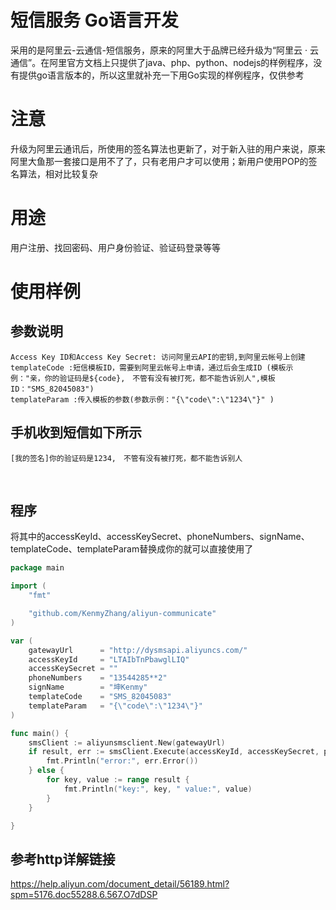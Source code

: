 # 短信服务 Go语言开发 
采用的是阿里云-云通信-短信服务，原来的阿里大于品牌已经升级为“阿里云 · 云通信”。在阿里官方文档上只提供了java、php、python、nodejs的样例程序，没有提供go语言版本的，所以这里就补充一下用Go实现的样例程序，仅供参考

# 注意
升级为阿里云通讯后，所使用的签名算法也更新了，对于新入驻的用户来说，原来阿里大鱼那一套接口是用不了了，只有老用户才可以使用；新用户使用POP的签名算法，相对比较复杂

# 用途
用户注册、找回密码、用户身份验证、验证码登录等等

# 使用样例
## 参数说明
 	Access Key ID和Access Key Secret: 访问阿里云API的密钥,到阿里云帐号上创建
 	templateCode :短信模板ID，需要到阿里云帐号上申请，通过后会生成ID (模板示例："亲，你的验证码是${code},　不管有没有被打死，都不能告诉别人",模板ID："SMS_82045083")
 	templateParam :传入模板的参数(参数示例："{\"code\":\"1234\"}" )

## 手机收到短信如下所示
	[我的签名]你的验证码是1234,　不管有没有被打死，都不能告诉别人
  

## 程序
将其中的accessKeyId、accessKeySecret、phoneNumbers、signName、templateCode、templateParam替换成你的就可以直接使用了

```go
package main

import (
	"fmt"

	"github.com/KenmyZhang/aliyun-communicate"
)

var (
	gatewayUrl      = "http://dysmsapi.aliyuncs.com/"
	accessKeyId     = "LTAIbTnPbawglLIQ"
	accessKeySecret = ""
	phoneNumbers    = "13544285**2"
	signName        = "坤Kenmy"
	templateCode    = "SMS_82045083"
	templateParam   = "{\"code\":\"1234\"}"
)

func main() {
	smsClient := aliyunsmsclient.New(gatewayUrl)
	if result, err := smsClient.Execute(accessKeyId, accessKeySecret, phoneNumbers, signName, templateCode, templateParam); err != nil {
		fmt.Println("error:", err.Error())
	} else {
		for key, value := range result {
			fmt.Println("key:", key, " value:", value)
		}
	}

}
```

## 参考http详解链接
https://help.aliyun.com/document_detail/56189.html?spm=5176.doc55288.6.567.O7dDSP


